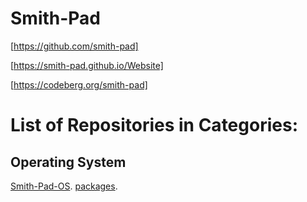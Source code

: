 # Smith-Pad




[https://github.com/smith-pad]

[https://smith-pad.github.io/Website]

[https://codeberg.org/smith-pad]


# List of Repositories in Categories:

## Operating System
[Smith-Pad-OS](https://codeberg.org/smith-pad/smith-pad-os).
[packages](https://codeberg.org/smith-pad/packages).
